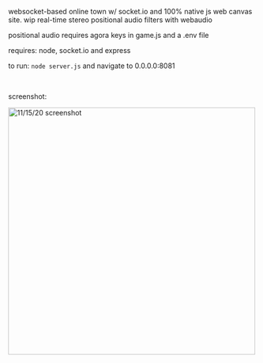 websocket-based online town w/ socket.io and 100% native js web canvas site. wip real-time stereo positional audio filters with webaudio

positional audio requires agora keys in game.js and a .env file

requires: node, socket.io and express

to run: `node server.js` and navigate to 0.0.0.0:8081

<br/>

screenshot:

<img width="500" alt="11/15/20 screenshot" src="https://github.com/aiddun/tinytown/blob/main/screenshots/sc2.jpg">
